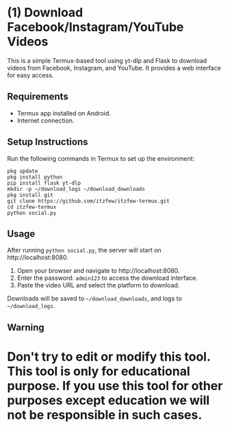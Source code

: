 # (1) Download Facebook/Instagram/YouTube Videos

This is a simple Termux-based tool using yt-dlp and Flask to download videos from Facebook, Instagram, and YouTube. It provides a web interface for easy access.

## Requirements

- Termux app installed on Android.
- Internet connection.

## Setup Instructions

Run the following commands in Termux to set up the environment:

```
pkg update
pkg install python
pip install flask yt-dlp
mkdir -p ~/download_logs ~/download_downloads
pkg install git
git clone https://github.com/itzfew/itzfew-termux.git
cd itzfew-termux
python social.py
```

## Usage

After running `python social.py`, the server will start on http://localhost:8080.

1. Open your browser and navigate to http://localhost:8080.
2. Enter the password: `admin123` to access the download interface.
3. Paste the video URL and select the platform to download.

Downloads will be saved to `~/download_downloads`, and logs to `~/download_logs`.
## Warning
# Don't try to edit or modify this tool. This tool is only for educational purpose. If you use this tool for other purposes except education we will not be responsible in such cases.
